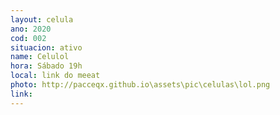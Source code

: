 ```yaml
---
layout: celula
ano: 2020
cod: 002
situacion: ativo
name: Celulol
hora: Sábado 19h
local: link do meeat
photo: http://pacceqx.github.io\assets\pic\celulas\lol.png
link: 
---
```



